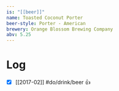 ```yaml
---
is: "[[beer]]"
name: Toasted Coconut Porter
beer-style: Porter - American
brewery: Orange Blossom Brewing Company
abv: 5.25
---
```

# Log
- [x] [[2017-02]] #do/drink/beer 👍
